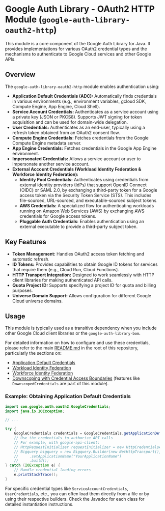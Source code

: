 # Google Auth Library - OAuth2 HTTP Module (`google-auth-library-oauth2-http`)

This module is a core component of the Google Auth Library for Java. It provides implementations for various OAuth2 credential types and the mechanisms to authenticate to Google Cloud services and other Google APIs.

## Overview

The `google-auth-library-oauth2-http` module enables authentication using:

*   **Application Default Credentials (ADC):** Automatically finds credentials in various environments (e.g., environment variables, gcloud SDK, Compute Engine, App Engine, Cloud Shell).
*   **Service Account Credentials:** Authenticates as a service account using a private key (JSON or PKCS8). Supports JWT signing for token acquisition and can be used for domain-wide delegation.
*   **User Credentials:** Authenticates as an end-user, typically using a refresh token obtained from an OAuth2 consent flow.
*   **Compute Engine Credentials:** Fetches credentials from the Google Compute Engine metadata server.
*   **App Engine Credentials:** Fetches credentials in the Google App Engine environment.
*   **Impersonated Credentials:** Allows a service account or user to impersonate another service account.
*   **External Account Credentials (Workload Identity Federation & Workforce Identity Federation):**
    *   **Identity Pool Credentials:** Authenticates using credentials from external identity providers (IdPs) that support OpenID Connect (OIDC) or SAML 2.0, by exchanging a third-party token for a Google access token via the Security Token Service (STS). This includes file-sourced, URL-sourced, and executable-sourced subject tokens.
    *   **AWS Credentials:** A specialized flow for authenticating workloads running on Amazon Web Services (AWS) by exchanging AWS credentials for Google access tokens.
    *   **Pluggable Auth Credentials:** Enables authentication using an external executable to provide a third-party subject token.

## Key Features

*   **Token Management:** Handles OAuth2 access token fetching and automatic refresh.
*   **ID Tokens:** Provides capabilities to obtain Google ID tokens for services that require them (e.g., Cloud Run, Cloud Functions).
*   **HTTP Transport Integration:** Designed to work seamlessly with HTTP client libraries for making authenticated API calls.
*   **Quota Project ID:** Supports specifying a project ID for quota and billing purposes.
*   **Universe Domain Support:** Allows configuration for different Google Cloud universe domains.

## Usage

This module is typically used as a transitive dependency when you include other Google Cloud client libraries or the `google-auth-library-bom`.

For detailed information on how to configure and use these credentials, please refer to the main [README.md](../../README.md) in the root of this repository, particularly the sections on:

*   [Application Default Credentials](../../README.md#application-default-credentials)
*   [Workload Identity Federation](../../README.md#workload-identity-federation)
*   [Workforce Identity Federation](../../README.md#workforce-identity-federation)
*   [Downscoping with Credential Access Boundaries](../../README.md#downscoping-with-credential-access-boundaries) (features like `DownscopedCredentials` are part of this module).

### Example: Obtaining Application Default Credentials

```java
import com.google.auth.oauth2.GoogleCredentials;
import java.io.IOException;

// ...

try {
    GoogleCredentials credentials = GoogleCredentials.getApplicationDefault();
    // Use the credentials to authorize API calls
    // For example, with google-api-client:
    // HttpRequestInitializer requestInitializer = new HttpCredentialsAdapter(credentials);
    // Bigquery bigquery = new Bigquery.Builder(new NetHttpTransport(), new GsonFactory(), requestInitializer)
    //     .setApplicationName("YourApplicationName")
    //     .build();
} catch (IOException e) {
    // Handle credential loading errors
    e.printStackTrace();
}
```

For specific credential types like `ServiceAccountCredentials`, `UserCredentials`, etc., you can often load them directly from a file or by using their respective builders. Check the Javadoc for each class for detailed instantiation instructions.
